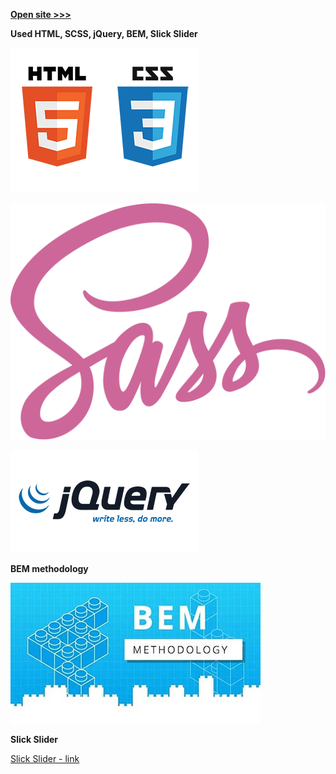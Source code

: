 **<a href="https://neginfinity85.github.io/hosting-site/">Open site >>></a>**

**Used HTML, SCSS, jQuery, BEM, Slick Slider**

![html + css](assets/images/readme/HTML-CSS.png)

[![scss](assets/images/readme/Sass_Logo_Color.svg)](https://sass-lang.com/)

[![jQuery](assets/images/readme/jquery.png)](https://jquery.com/)

**BEM methodology**

[![BEM Methodology link >>>](assets/images/readme/bem_methodology.jpg)](https://en.bem.info/methodology/)

**Slick Slider**

[Slick Slider - link](https://kenwheeler.github.io/slick/)
